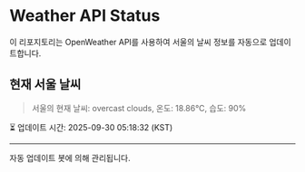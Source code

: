 
# Weather API Status

이 리포지토리는 OpenWeather API를 사용하여 서울의 날씨 정보를 자동으로 업데이트합니다.

## 현재 서울 날씨
> 서울의 현재 날씨: overcast clouds, 온도: 18.86°C, 습도: 90%

⏳ 업데이트 시간: 2025-09-30 05:18:32 (KST)

---
자동 업데이트 봇에 의해 관리됩니다.
